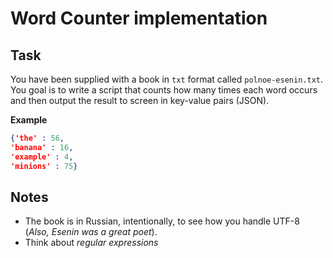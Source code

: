 Word Counter implementation
========================

## Task

You have been supplied with a book in `txt` format called `polnoe-esenin.txt`. You goal is to write a script that counts how many times each word occurs and then output the result to screen in key-value pairs (JSON).

**Example**

```json
{'the' : 56,
'banana' : 16,
'example' : 4,
'minions' : 75}
```

## Notes

 - The book is in Russian, intentionally, to see how you handle UTF-8 (*Also, Esenin was a great poet*).
 - Think about *regular expressions*
